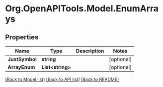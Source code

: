 
# Org.OpenAPITools.Model.EnumArrays

## Properties

Name | Type | Description | Notes
------------ | ------------- | ------------- | -------------
**JustSymbol** | **string** |  | [optional] 
**ArrayEnum** | **List&lt;string&gt;** |  | [optional] 

[[Back to Model list]](../README.md#documentation-for-models)
[[Back to API list]](../README.md#documentation-for-api-endpoints)
[[Back to README]](../README.md)

